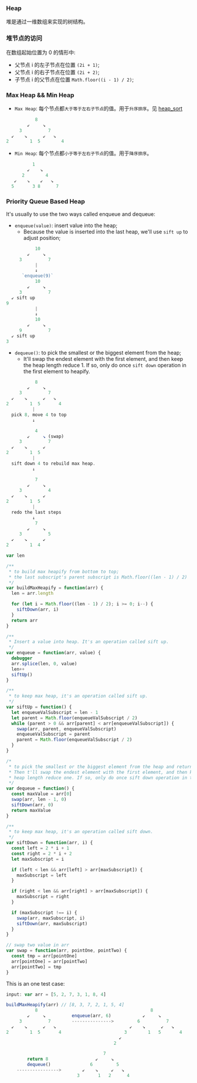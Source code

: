 ### Heap

堆是通过一维数组来实现的树结构。

### 堆节点的访问

在数组起始位置为 0 的情形中:

* 父节点 i 的左子节点在位置 `(2i + 1)`;
* 父节点 i 的右子节点在位置 `(2i + 2)`;
* 子节点 i 的父节点在位置 `Math.floor((i - 1) / 2)`;

### Max Heap && Min Heap

* `Max Heap`: 每个节点都`大于等于左右子节点`的值。用于`升序排序`。见 [heap_sort](https://github.com/MuYunyun/blog/blob/master/Algorithm/algorithm/sort/heap_sort.md)

```js
           8
        ↙     ↘
     3          7
  ↙    ↘      ↙   ↘
2        1  5        4
```

* `Min Heap`: 每个节点都`小于等于左右子节点`的值。用于`降序排序`。

```js
          1
        ↙    ↘
      2        4
   ↙    ↘    ↙   ↘
  5       3 8      7
```

### Priority Queue Based Heap

It's usually to use the two ways called enqueue and dequeue:

* `enqueue(value)`: insert value into the heap;
  * Because the value is inserted into the last heap, we'll use `sift up` to adjust position;

```js
           10
        ↙     ↘
     3          7
           |
           ↓
      `enqueue(9)`
           10
        ↙     ↘
     3          7
  ↙ sift up
9
           |
           ↓
           10
        ↙     ↘
     9          7
  ↙ sift up
3
```

* `dequeue()`: to pick the smallest or the biggest element from the heap;
  * It'll swap the endest element with the first element, and then keep the heap length reduce 1. If so, only do once `sift down` operation in the first element to heapify.

```js
           8
        ↙     ↘
     3          7
  ↙    ↘      ↙   ↘
2        1  5       4
          |
  pick 8, move 4 to top
          ↓

           4
        ↙     ↘ (swap)
     3          7
  ↙    ↘      ↙
2        1  5
          |
  sift down 4 to rebuild max heap.
          ↓

           7
        ↙     ↘
     3          4
  ↙    ↘      ↙
2        1  5
          |
  redo the last steps
          ↓
           7
        ↙     ↘
     3          5
  ↙    ↘      ↙
2        1  4
```

```js
var len

/**
 * to build max heapify from bottom to top;
 * the last subscript's parent subscript is Math.floor((len - 1) / 2)
 */
var buildMaxHeapify = function(arr) {
  len = arr.length

  for (let i = Math.floor((len - 1) / 2); i >= 0; i--) {
    siftDown(arr, i)
  }
  return arr
}

/**
 * Insert a value into heap. It's an operation called sift up.
 */
var enqueue = function(arr, value) {
  debugger
  arr.splice(len, 0, value)
  len++
  siftUp()
}

/**
 * to keep max heap, it's an operation called sift up.
 */
var siftUp = function() {
  let enqueueValSubscript = len - 1
  let parent = Math.floor(enqueueValSubscript / 2)
  while (parent > 0 && arr[parent] < arr[enqueueValSubscript]) {
    swap(arr, parent, enqueueValSubscript)
    enqueueValSubscript = parent
    parent = Math.floor(enqueueValSubscript / 2)
  }
}

/*
 * to pick the smallest or the biggest element from the heap and return it;
 * Then t'll swap the endest element with the first element, and then keep the
 * heap length reduce one. If so, only do once sift down operation in the first element to keep heapify.
 */
var dequeue = function() {
  const maxValue = arr[0]
  swap(arr, len - 1, 0)
  siftDown(arr, 0)
  return maxValue
}

/**
 * to keep max heap, it's an operation called sift down.
 */
var siftDown = function(arr, i) {
  const left = 2 * i + 1
  const right = 2 * i + 2
  let maxSubscript = i

  if (left < len && arr[left] > arr[maxSubscript]) {
    maxSubscript = left
  }

  if (right < len && arr[right] > arr[maxSubscript]) {
    maxSubscript = right
  }

  if (maxSubscript !== i) {
    swap(arr, maxSubscript, i)
    siftDown(arr, maxSubscript)
  }
}

// swap two value in arr
var swap = function(arr, pointOne, pointTwo) {
  const tmp = arr[pointOne]
  arr[pointOne] = arr[pointTwo]
  arr[pointTwo] = tmp
}
```

This is an one test case:

```js
input: var arr = [5, 2, 7, 3, 1, 8, 4]

buildMaxHeapify(arr) // [8, 3, 7, 2, 1, 5, 4]
           8                                           8
        ↙     ↘          enqueue(arr, 6)            ↙     ↘
     3          7        --------------->         6          7
  ↙    ↘      ↙   ↘                            ↙    ↘      ↙   ↘
2        1  5       4                        3        1   5       4
                                           ↙
                                         2

                                     7
        return 8                  ↙     ↘
        dequeue()               6         5
    ---------------->        ↙    ↘     ↙   ↘
                           3       1   2      4
```
